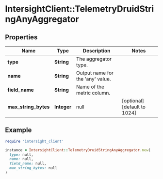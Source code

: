 # IntersightClient::TelemetryDruidStringAnyAggregator

## Properties

| Name | Type | Description | Notes |
| ---- | ---- | ----------- | ----- |
| **type** | **String** | The aggregator type. |  |
| **name** | **String** | Output name for the &#39;any&#39; value. |  |
| **field_name** | **String** | Name of the metric column. |  |
| **max_string_bytes** | **Integer** | null | [optional][default to 1024] |

## Example

```ruby
require 'intersight_client'

instance = IntersightClient::TelemetryDruidStringAnyAggregator.new(
  type: null,
  name: null,
  field_name: null,
  max_string_bytes: null
)
```

